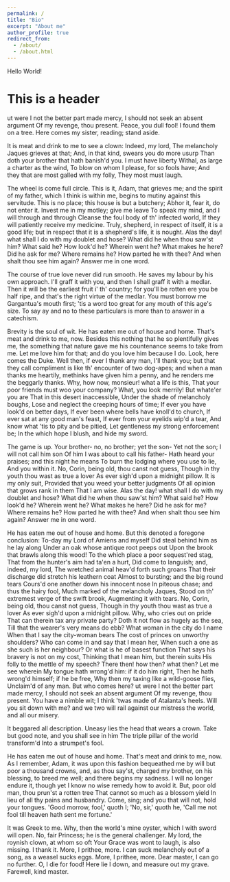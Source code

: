 ```yaml
---
permalink: /
title: "Bio"
excerpt: "About me"
author_profile: true
redirect_from: 
  - /about/
  - /about.html
---
```


Hello World!

This is a header
======

ut were I not the better part made mercy, I should not seek an absent argument Of my revenge, thou present.  Peace, you dull fool! I found them on a tree. Here comes my sister, reading; stand aside.

It is meat and drink to me to see a clown:  Indeed, my lord, The melancholy Jaques grieves at that; And, in that kind, swears you do more usurp Than doth your brother that hath banish'd you.   I must have liberty Withal, as large a charter as the wind, To blow on whom I please, for so fools have; And they that are most galled with my folly, They most must laugh. 

The wheel is come full circle.  This is it, Adam, that grieves me; and the spirit of my father, which I think is within me, begins to mutiny against this servitude.  This is no place; this house is but a butchery; Abhor it, fear it, do not enter it. Invest me in my motley; give me leave To speak my mind, and I will through and through Cleanse the foul body of th' infected world, If they will patiently receive my medicine. Truly, shepherd, in respect of itself, it is a good life; but in respect that it is a shepherd's life, it is nought.   Alas the day! what shall I do with my doublet and hose?  What did he when thou saw'st him? What said he? How look'd he?  Wherein went he? What makes he here? Did he ask for me? Where remains he? How parted he with thee? And when shalt thou see him again? Answer me in one word.

The course of true love never did run smooth.  He saves my labour by his own approach. I'll graff it with you, and then I shall graff it with a medlar. Then it will be the earliest fruit i' th' country; for you'll be rotten ere you be half ripe, and that's the right virtue of the medlar. You must borrow me Gargantua's mouth first; 'tis a word too great for any mouth of this age's size. To say ay and no to these particulars is more than to answer in a catechism.

Brevity is the soul of wit.  He has eaten me out of house and home.  That's meat and drink to me, now.  Besides this nothing that he so plentifully gives me, the something that nature gave me his countenance seems to take from me.  Let me love him for that; and do you love him because I do. Look, here comes the Duke. Well then, if ever I thank any man, I'll thank you; but that they call compliment is like th' encounter of two dog-apes; and when a man thanks me heartily, methinks have given him a penny, and he renders me the beggarly thanks.  Why, how now, monsieur! what a life is this, That your poor friends must woo your company?  What, you look merrily! But whate'er you are That in this desert inaccessible, Under the shade of melancholy boughs, Lose and neglect the creeping hours of time; If ever you have look'd on better days, If ever been where bells have knoll'd to church, If ever sat at any good man's feast, If ever from your eyelids wip'd a tear, And know what 'tis to pity and be pitied, Let gentleness my strong enforcement be; In the which hope I blush, and hide my sword.

The game is up.  Your brother- no, no brother; yet the son- Yet not the son; I will not call him son Of him I was about to call his father- Hath heard your praises; and this night he means To burn the lodging where you use to lie, And you within it.  No, Corin, being old, thou canst not guess, Though in thy youth thou wast as true a lover As ever sigh'd upon a midnight pillow.   It is my only suit, Provided that you weed your better judgments Of all opinion that grows rank in them That I am wise.  Alas the day! what shall I do with my doublet and hose?  What did he when thou saw'st him? What said he? How look'd he?  Wherein went he? What makes he here? Did he ask for me? Where remains he? How parted he with thee? And when shalt thou see him again? Answer me in one word.

He has eaten me out of house and home.  But this denoted a foregone conclusion:  To-day my Lord of Amiens and myself Did steal behind him as he lay along Under an oak whose antique root peeps out Upon the brook that brawls along this wood!  To the which place a poor sequest'red stag, That from the hunter's aim had ta'en a hurt, Did come to languish; and, indeed, my lord, The wretched animal heav'd forth such groans That their discharge did stretch his leathern coat Almost to bursting; and the big round tears Cours'd one another down his innocent nose In piteous chase; and thus the hairy fool, Much marked of the melancholy Jaques, Stood on th' extremest verge of the swift brook, Augmenting it with tears. No, Corin, being old, thou canst not guess, Though in thy youth thou wast as true a lover As ever sigh'd upon a midnight pillow.   Why, who cries out on pride That can therein tax any private party?  Doth it not flow as hugely as the sea, Till that the wearer's very means do ebb?  What woman in the city do I name When that I say the city-woman bears The cost of princes on unworthy shoulders?  Who can come in and say that I mean her, When such a one as she such is her neighbour?  Or what is he of basest function That says his bravery is not on my cost, Thinking that I mean him, but therein suits His folly to the mettle of my speech?  There then! how then? what then? Let me see wherein My tongue hath wrong'd him: if it do him right, Then he hath wrong'd himself; if he be free, Why then my taxing like a wild-goose flies, Unclaim'd of any man. But who comes here? ut were I not the better part made mercy, I should not seek an absent argument Of my revenge, thou present.  You have a nimble wit; I think 'twas made of Atalanta's heels. Will you sit down with me? and we two will rail against our mistress the world, and all our misery.

It beggared all description.  Uneasy lies the head that wears a crown.  Take but good note, and you shall see in him The triple pillar of the world transform'd Into a strumpet's fool. 

He has eaten me out of house and home.  That's meat and drink to me, now.  As I remember, Adam, it was upon this fashion bequeathed me by will but poor a thousand crowns, and, as thou say'st, charged my brother, on his blessing, to breed me well; and there begins my sadness.  I will no longer endure it, though yet I know no wise remedy how to avoid it. But, poor old man, thou prun'st a rotten tree That cannot so much as a blossom yield In lieu of all thy pains and husbandry.   Come, sing; and you that will not, hold your tongues. 'Good morrow, fool,' quoth I; 'No, sir,' quoth he, 'Call me not fool till heaven hath sent me fortune.' 

It was Greek to me.  Why, then the world's mine oyster, which I with sword will open.  No, fair Princess; he is the general challenger.  My lord, the roynish clown, at whom so oft Your Grace was wont to laugh, is also missing.   I thank it. More, I prithee, more. I can suck melancholy out of a song, as a weasel sucks eggs. More, I prithee, more. Dear master, I can go no further. O, I die for food! Here lie I down, and measure out my grave. Farewell, kind master.  
